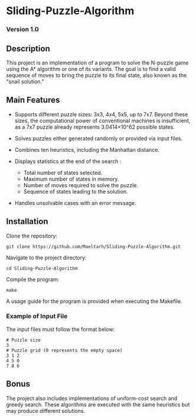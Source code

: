 # Sliding-Puzzle-Algorithm
### Version 1.0
## Description
This project is an implementation of a program to solve the N-puzzle game using the A* algorithm or one of its variants. The goal is to find a valid sequence of moves to bring the puzzle to its final state, also known as the "snail solution."
## Main Features

- Supports different puzzle sizes: 3x3, 4x4, 5x5, up to 7x7. Beyond these sizes, the computational power of conventional machines is insufficient, as a 7x7 puzzle already represents 3.0414×10^62 possible states.

- Solves puzzles either generated randomly or provided via input files.

- Combines ten heuristics, including the Manhattan distance.

- Displays statistics at the end of the search :
  - Total number of states selected.
  - Maximum number of states in memory.
  - Number of moves required to solve the puzzle.
  - Sequence of states leading to the solution.

- Handles unsolvable cases with an error message.
## Installation
Clone the repository:

```
git clone https://github.com/Maeltarh/Sliding-Puzzle-Algorithm.git
```
Navigate to the project directory:
```
cd Sliding-Puzzle-Algorithm
```
Compile the program:
```
make
```
A usage guide for the program is provided when executing the Makefile.

### Example of Input File
The input files must follow the format below:
```
# Puzzle size
3
# Puzzle grid (0 represents the empty space)
3 1 2
4 5 0
7 8 6
```
## Bonus
The project also includes implementations of uniform-cost search and greedy search. These algorithms are executed with the same heuristics but may produce different solutions.
